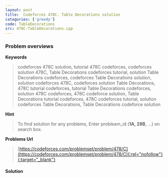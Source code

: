```yaml
---
layout: post
title:  Codeforces 478C. Table Decorations solution
categories: ['greedy']
code: TableDecorations
src: 478C-TableDecorations.cpp
---
```

### **Problem overviews**

**Keywords**
> codeforces 478C solution, tutorial 478C codeforces, codeforces solution 478C, Table Decorations codeforces tutorial, solution Table Decorations codeforces, codeforces Table Decorations solution, solution codeforces 478C, codeforces solution Table Decorations, 478C tutorial codeforces, tutorial Table Decorations codeforces, solution 478C codeforces, 478C codeforce solution, Table Decorations tutorial codeforces, 478C codeforces tutorial, solution codeforces Table Decorations, Table Decorations codeforce solution

**Hint**
> To find solution for any problems, Enter probleam_id (**1A, 28B**, ...) on search box. 

**Problems Url**
> [https://codeforces.com/problemset/problem/478/C](https://codeforces.com/problemset/problem/478/C){:rel="nofollow"}{:target="_blank"}

#### **Solution**



